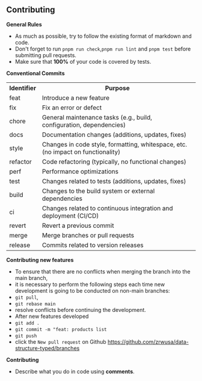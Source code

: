 ## Contributing

**General Rules**

- As much as possible, try to follow the existing format of markdown and code.
- Don't forget to run `pnpm run check`,`pnpm run lint` and `pnpm test` before submitting pull requests.
- Make sure that **100%** of your code is covered by tests.

**Conventional Commits**
<table>
  <tr>
    <th>Identifier</th>
    <th>Purpose</th>
  </tr>
  <tr>
    <td>feat</td>
    <td>Introduce a new feature</td>
  </tr>
  <tr>
    <td>fix</td>
    <td>Fix an error or defect</td>
  </tr>
  <tr>
    <td>chore</td>
    <td>General maintenance tasks (e.g., build, configuration, dependencies)</td>
  </tr>
  <tr>
    <td>docs</td>
    <td>Documentation changes (additions, updates, fixes)</td>
  </tr>
  <tr>
    <td>style</td>
    <td>Changes in code style, formatting, whitespace, etc. (no impact on functionality)</td>
  </tr>
  <tr>
    <td>refactor</td>
    <td>Code refactoring (typically, no functional changes)</td>
  </tr>
  <tr>
    <td>perf</td>
    <td>Performance optimizations</td>
  </tr>
  <tr>
    <td>test</td>
    <td>Changes related to tests (additions, updates, fixes)</td>
  </tr>
  <tr>
    <td>build</td>
    <td>Changes to the build system or external dependencies</td>
  </tr>
  <tr>
    <td>ci</td>
    <td>Changes related to continuous integration and deployment (CI/CD)</td>
  </tr>
  <tr>
    <td>revert</td>
    <td>Revert a previous commit</td>
  </tr>
  <tr>
    <td>merge</td>
    <td>Merge branches or pull requests</td>
  </tr>
  <tr>
    <td>release</td>
    <td>Commits related to version releases</td>
  </tr>
</table>

**Contributing new features**

- To ensure that there are no conflicts when merging the branch into the main branch,
- it is necessary to perform the following steps each time new development is going to be conducted on non-main
  branches:
- `git pull`,
- `git rebase main`
- resolve conflicts before continuing the development.
- After new features developed
- `git add .`
- `git commit -m "feat: products list`
- `git push`
- click the `New pull request` on Github https://github.com/zrwusa/data-structure-typed/branches

**Contributing**

- Describe what you do in code using **comments**.